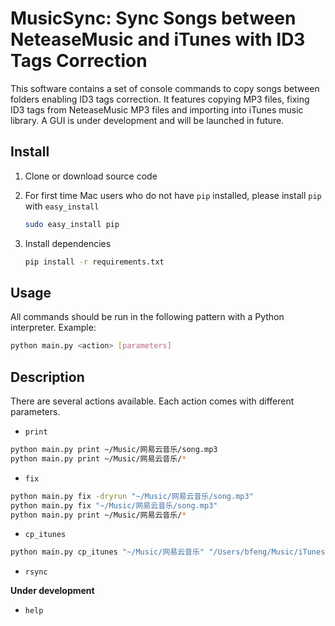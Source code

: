 # MusicSync: Sync Songs between NeteaseMusic and iTunes with ID3 Tags Correction

This software contains a set of console commands to copy songs between folders enabling ID3 tags correction. It features copying MP3 files, fixing ID3 tags from NeteaseMusic MP3 files and importing into iTunes music library. A GUI is under development and will be launched in future.

## Install

1. Clone or download source code

2. For first time Mac users who do not have `pip` installed, please install `pip` with `easy_install`
    ```bash
    sudo easy_install pip
    ```

3. Install dependencies
    ```bash
    pip install -r requirements.txt
    ```

## Usage
All commands should be run in the following pattern with a Python interpreter. Example:
```bash
python main.py <action> [parameters]
```

## Description

There are several actions available. Each action comes with different parameters.

- `print`

```bash
python main.py print ~/Music/网易云音乐/song.mp3
python main.py print ~/Music/网易云音乐/*
```

- `fix`

```bash
python main.py fix -dryrun "~/Music/网易云音乐/song.mp3"
python main.py fix "~/Music/网易云音乐/song.mp3"
python main.py print ~/Music/网易云音乐/*
```

- `cp_itunes`

```bash
python main.py cp_itunes "~/Music/网易云音乐" "/Users/bfeng/Music/iTunes"
```

- `rsync`

**Under development**


- `help`
